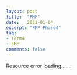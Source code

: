 ```yaml
---
layout: post
title:  "FMP"
date:   2021-01-04
excerpt: "FMP Phase4"
tag:
- Term4
- FMP
comments: false
---
```


Resource error loading.......

